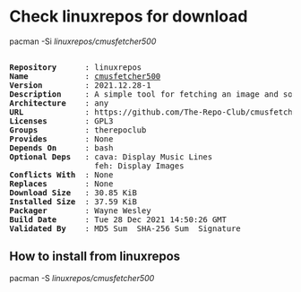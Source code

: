 # Check linuxrepos for download

pacman -Si *linuxrepos/cmusfetcher500*

<div class="highlight"><pre class="highlight"><text>
<b>Repository</b>      : linuxrepos
<b>Name</b>            : <a href="../../x86_64/cmusfetcher500-2021.12.28-1-any.pkg.tar.zst">cmusfetcher500</a>
<b>Version</b>         : 2021.12.28-1
<b>Description</b>     : A simple tool for fetching an image and sound from cmus
<b>Architecture</b>    : any
<b>URL</b>             : https://github.com/The-Repo-Club/cmusfetcher500
<b>Licenses</b>        : GPL3
<b>Groups</b>          : therepoclub
<b>Provides</b>        : None
<b>Depends On</b>      : bash
<b>Optional Deps</b>   : cava: Display Music Lines
                  feh: Display Images
<b>Conflicts With</b>  : None
<b>Replaces</b>        : None
<b>Download Size</b>   : 30.85 KiB
<b>Installed Size</b>  : 37.59 KiB
<b>Packager</b>        : Wayne Wesley <wayne6324@gmail.com>
<b>Build Date</b>      : Tue 28 Dec 2021 14:50:26 GMT
<b>Validated By</b>    : MD5 Sum  SHA-256 Sum  Signature
</text></pre></div>

## How to install from linuxrepos

pacman -S *linuxrepos/cmusfetcher500*
